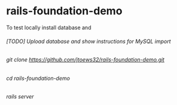 # rails-foundation-demo

To test locally install database and 

###### [TODO] Upload database and show instructions for MySQL import

###### git clone https://github.com/jtoews32/rails-foundation-demo.git
###### cd rails-foundation-demo
###### rails server


